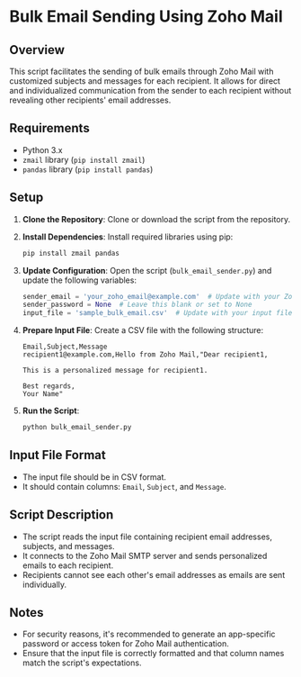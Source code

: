 # Bulk Email Sending Using Zoho Mail

## Overview

This script facilitates the sending of bulk emails through Zoho Mail with customized subjects and messages for each recipient. It allows for direct and individualized communication from the sender to each recipient without revealing other recipients' email addresses.

## Requirements

- Python 3.x
- `zmail` library (`pip install zmail`)
- `pandas` library (`pip install pandas`)

## Setup

1. **Clone the Repository**: Clone or download the script from the repository.

2. **Install Dependencies**: Install required libraries using pip:
    ```bash
    pip install zmail pandas
    ```

3. **Update Configuration**: Open the script (`bulk_email_sender.py`) and update the following variables:
    ```python
    sender_email = 'your_zoho_email@example.com'  # Update with your Zoho Mail email
    sender_password = None  # Leave this blank or set to None
    input_file = 'sample_bulk_email.csv'  # Update with your input file name
    ```

4. **Prepare Input File**: Create a CSV file with the following structure:
    ```csv
    Email,Subject,Message
    recipient1@example.com,Hello from Zoho Mail,"Dear recipient1,

    This is a personalized message for recipient1.

    Best regards,
    Your Name"
    ```

5. **Run the Script**:
    ```bash
    python bulk_email_sender.py
    ```

## Input File Format

- The input file should be in CSV format.
- It should contain columns: `Email`, `Subject`, and `Message`.

## Script Description

- The script reads the input file containing recipient email addresses, subjects, and messages.
- It connects to the Zoho Mail SMTP server and sends personalized emails to each recipient.
- Recipients cannot see each other's email addresses as emails are sent individually.

## Notes

- For security reasons, it's recommended to generate an app-specific password or access token for Zoho Mail authentication.
- Ensure that the input file is correctly formatted and that column names match the script's expectations.
